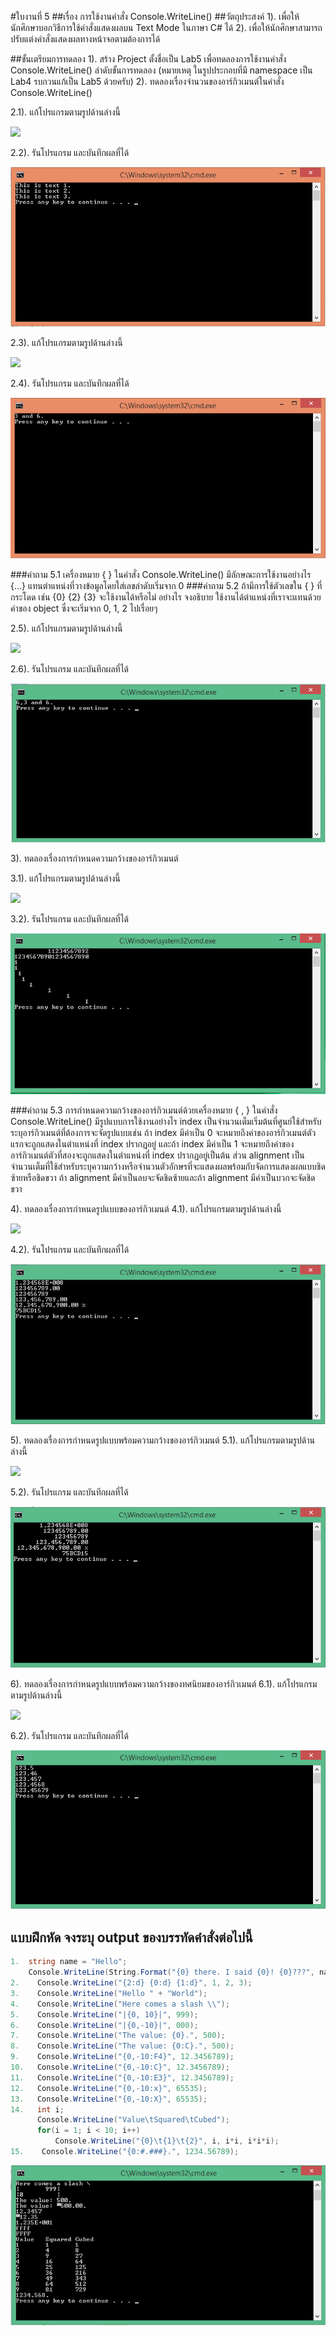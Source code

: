 #ใบงานที่ 5
##เรื่อง การใช้งานคำสั่ง Console.WriteLine()
##วัตถุประสงค์
1). เพื่อให้นักศึกษาบอกวิธีการใช้คำสั่งแสดงผลบน Text Mode ในภาษา C# ได้
2). เพื่อให้นักศึกษาสามารถปรับแต่งคำสั่งแสดงผลทางหน้าจอตามต้องการได้

##ขั้นเตรียมการทดลอง
1). สร้าง Project ตั้งชื่อเป็น Lab5 เพื่อทดลองการใช้งานคำสั่ง Console.WriteLine()
ลำดับขั้นการทดลอง
(หมายเหตุ ในรูปประกอบที่มี namespace เป็น Lab4 รบกวนแก้เป็น Lab5 ด้วยครับ)
2). ทดลองเรื่องจำนวนของอาร์กิวเมนต์ในคำสั่ง Console.WriteLine()

 2.1). แก้โปรแกรมตามรูปด้านล่างนี้

  ![](https://github.com/Desktop-Programming-Lab-2559/LAB-05/blob/master/img/pic1.png)

  2.2). รันโปรแกรม และบันทึกผลที่ได้
  
 <img src="https://github.com/NATAKORNCHA/LAB-05/blob/master/img/LAB5-1.png?raw=true">
 
 
 2.3). แก้โปรแกรมตามรูปด้านล่างนี้
 
  ![](https://github.com/Desktop-Programming-Lab-2559/LAB-05/blob/master/img/pic2.png)

 2.4). รันโปรแกรม และบันทึกผลที่ได้


  <img src="https://github.com/NATAKORNCHA/LAB-05/blob/master/img/LAB5-2.png?raw=true">


###คำถาม 5.1 เครื่องหมาย { }  ในคำสั่ง Console.WriteLine() มีลักษณะการใช้งานอย่างไร
{…} แทนตำแหน่งที่วางข้อมูลโดยใส่เลขลำดับเริ่มจาก 0
###คำถาม 5.2  ถ้ามีการใช้ตัวเลขใน { } ที่กระโดด เช่น {0} {2} {3} จะใช้งานได้หรือไม่ อย่างไร จงอธิบาย
ใช้งานได้ตำแหน่งที่เราจะแทนด้วยค่าของ object ซึ่งจะเริ่มจาก 0, 1, 2 ไปเรื่อยๆ

 
 2.5). แก้โปรแกรมตามรูปด้านล่างนี้

  ![](https://github.com/Desktop-Programming-Lab-2559/LAB-05/blob/master/img/pic3.png)

 2.6). รันโปรแกรม และบันทึกผลที่ได้

  <img src="https://github.com/NATAKORNCHA/LAB-05/blob/master/img/LAB5-3.png?raw=true">


3). ทดลองเรื่องการกำหนดความกว้างของอาร์กิวเมนต์

  3.1). แก้โปรแกรมตามรูปด้านล่างนี้

  ![](https://github.com/Desktop-Programming-Lab-2559/LAB-05/blob/master/img/pic4.png)

  3.2). รันโปรแกรม และบันทึกผลที่ได้
  
  <img src="https://github.com/NATAKORNCHA/LAB-05/blob/master/img/LAB5-4.png?raw=true">

###คำถาม 5.3 การกำหนดความกว้างของอาร์กิวเมนต์ด้วยเครื่องหมาย { , }  ในคำสั่ง Console.WriteLine() มีรูปแบบการใช้งานอย่างไร
 index เป็นจำนวนเต็มเริ่มต้นที่ศูนย์ใช้สำหรับระบุอาร์กิวเมนต์ที่ต้องการจะจัดรูปแบบเช่น ถ้า index มีค่าเป็น 0 จะหมายถึงค่าของอาร์กิวเมนต์ตัวแรกจะถูกแสดงในตำแหน่งที่ index
ปรากฏอยู่ และถ้า index มีค่าเป็น 1 จะหมายถึงค่าของอาร์กิวเมนต์ตัวที่สองจะถูกแสดงในตำแหน่งที่ index ปรากฏอยู่เป็นต้น ส่วน alignment เป็นจำนวนเต็มที่ใช้สำหรับระบุความกว้างหรือจำนวนตัวอักษรที่จะแสดงผลพร้อมกับจัดการแสดงผลแบบชิดซ้ายหรือชิดขวา ถ้า alignment มีค่าเป็นลบจะจัดชิดซ้ายและถ้า alignment มีค่าเป็นบวกจะจัดชิดขวา


4). ทดลองเรื่องการกำหนดรูปแบบของอาร์กิวเมนต์
  4.1). แก้โปรแกรมตามรูปด้านล่างนี้

  ![](https://github.com/Desktop-Programming-Lab-2559/LAB-05/blob/master/img/pic5.png)

  4.2). รันโปรแกรม และบันทึกผลที่ได้

 <img src="https://github.com/NATAKORNCHA/LAB-05/blob/master/img/LAB5-5.png?raw=true">
 
5). ทดลองเรื่องการกำหนดรูปแบบพร้อมความกว้างของอาร์กิวเมนต์
  5.1). แก้โปรแกรมตามรูปด้านล่างนี้
 
 ![](https://github.com/Desktop-Programming-Lab-2559/LAB-05/blob/master/img/pic6.png)

  5.2). รันโปรแกรม และบันทึกผลที่ได้
  
  <img src="https://github.com/NATAKORNCHA/LAB-05/blob/master/img/LAB5-6.png?raw=true">


6). ทดลองเรื่องการกำหนดรูปแบบพร้อมความกว้างของทศนิยมของอาร์กิวเมนต์
  6.1). แก้โปรแกรมตามรูปด้านล่างนี้

 ![](https://github.com/Desktop-Programming-Lab-2559/LAB-05/blob/master/img/pic7.png)

  6.2). รันโปรแกรม และบันทึกผลที่ได้
  
  <img src="https://github.com/NATAKORNCHA/LAB-05/blob/master/img/LAB5-7.png?raw=true">

## แบบฝึกหัด จงระบุ output ของบรรทัดคำสั่งต่อไปนี้

```csharp
1.  string name = "Hello";
    Console.WriteLine(String.Format("{0} there. I said {0}! {0}???", name));
2.    Console.WriteLine("{2:d} {0:d} {1:d}", 1, 2, 3);
3.    Console.WriteLine("Hello " + "World");
4.    Console.WriteLine("Here comes a slash \\");
5.    Console.WriteLine("|{0, 10}|", 999);
6.    Console.WriteLine("|{0,-10}|", 000);
7.    Console.WriteLine("The value: {0}.", 500);
8.    Console.WriteLine("The value: {0:C}.", 500);
9.    Console.WriteLine("{0,-10:F4}", 12.3456789);
10.   Console.WriteLine("{0,-10:C}", 12.3456789);
11.   Console.WriteLine("{0,-10:E3}", 12.3456789);
12.   Console.WriteLine("{0,-10:x}", 65535);
13.   Console.WriteLine("{0,-10:X}", 65535);
14.   int i; 
      Console.WriteLine("Value\tSquared\tCubed"); 
      for(i = 1; i < 10; i++) 
          Console.WriteLine("{0}\t{1}\t{2}", i, i*i, i*i*i); 
15.    Console.WriteLine("{0:#.###}.", 1234.56789);
```
<img src="https://github.com/NATAKORNCHA/LAB-05/blob/master/img/LAB5-8.png?raw=true">
